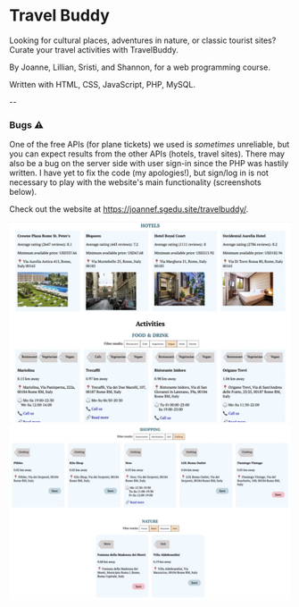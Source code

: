 # Travel Buddy

Looking for cultural places, adventures in nature, or classic tourist sites? Curate your travel activities with TravelBuddy. 

By Joanne, Lillian, Sristi, and Shannon, for a web programming course.

Written with HTML, CSS, JavaScript, PHP, MySQL. 

--
### Bugs ⚠️

One of the free APIs (for plane tickets) we used is *sometimes* unreliable, but you can expect results from the other APIs (hotels, travel sites). There may also be a bug on the server side with user sign-in since the PHP was hastily written. I have yet to fix the code (my apologies!), but sign/log in is not necessary to play with the website's main functionality (screenshots below). 

Check out the website at https://joannef.sgedu.site/travelbuddy/.

![Screenshot of website](images/screenshot1.jpeg)
![Screenshot of website](images/screenshot2.jpeg)
